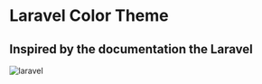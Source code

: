 # Laravel Color Theme
## Inspired by the documentation the Laravel
![laravel](https://raw.githubusercontent.com/victorzevallos/vscode-theme-laravel/master/images/code.png)
